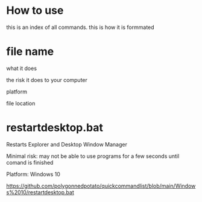 # How to use
this is an index of all commands. this is how it is formmated

# file name

what it does

the risk it does to your computer

platform

file location


# restartdesktop.bat

Restarts Explorer and Desktop Window Manager

Minimal risk: may not be able to use programs for a few seconds until comand is finished

Platform: Windows 10

https://github.com/polygonnedpotato/quickcommandlist/blob/main/Windows%2010/restartdesktop.bat


